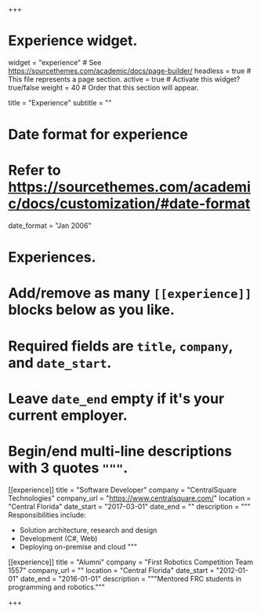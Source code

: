 +++
# Experience widget.
widget = "experience"  # See https://sourcethemes.com/academic/docs/page-builder/
headless = true  # This file represents a page section.
active = true  # Activate this widget? true/false
weight = 40  # Order that this section will appear.

title = "Experience"
subtitle = ""

# Date format for experience
#   Refer to https://sourcethemes.com/academic/docs/customization/#date-format
date_format = "Jan 2006"

# Experiences.
#   Add/remove as many `[[experience]]` blocks below as you like.
#   Required fields are `title`, `company`, and `date_start`.
#   Leave `date_end` empty if it's your current employer.
#   Begin/end multi-line descriptions with 3 quotes `"""`.
[[experience]]
  title = "Software Developer"
  company = "CentralSquare Technologies"
  company_url = "https://www.centralsquare.com/"
  location = "Central Florida"
  date_start = "2017-03-01"
  date_end = ""
  description = """
  Responsibilities include:
  
  * Solution architecture, research and design
  * Development (C#, Web)
  * Deploying on-premise and cloud
  """

[[experience]]
  title = "Alumni"
  company = "First Robotics Competition Team 1557"
  company_url = ""
  location = "Central Florida"
  date_start = "2012-01-01"
  date_end = "2016-01-01"
  description = """Mentored FRC students in programming and robotics."""

+++

